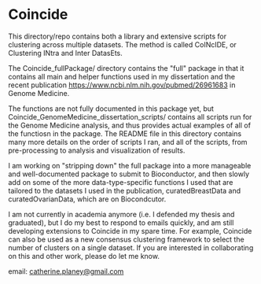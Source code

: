 # Coincide

This directory/repo contains both a library and extensive scripts for clustering across multiple datasets. 
The method is called CoINcIDE, or Clustering INtra and Inter DatasEts.

The Coincide_fullPackage/ directory contains the "full" package in that it contains all main and helper functions 
used in my dissertation and the recent publication https://www.ncbi.nlm.nih.gov/pubmed/26961683 in Genome Medicine. 

The functions are not fully documented in this package yet, but Coincide_GenomeMedicine_dissertation_scripts/ 
contains all scripts run for the Genome Medicine analysis, and thus provides actual examples of all of the functiosn 
in the package. The README file in this directory contains many more details on the order of scripts I ran, and 
all of the scripts, from pre-processing to analysis and visualization of results.

I am working on "stripping down" the full package into a more manageable and well-documented package to submit to 
Bioconductor, and then slowly add on some of the more data-type-specific functions I used that are tailored to the 
datasets I used in the publication, curatedBreastData and curatedOvarianData, which are on Biocondcutor.

I am not currently in academia anymore (i.e. I defended my thesis and graduated), but I do my best to respond to emails quickly, and am still developing 
extensions to Coincide in my spare time. For example, Coincide can also be used as a new consensus clustering 
framework to select the number of clusters on a single dataset. If you are interested in collaborating on this and 
other work, please do let me know.

email: catherine.planey@gmail.com


